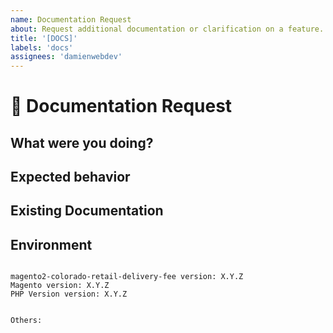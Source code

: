 ```yaml
---
name: Documentation Request
about: Request additional documentation or clarification on a feature.
title: '[DOCS]'
labels: 'docs'
assignees: 'damienwebdev'
---
```


<!--
PLEASE HELP US PROCESS GITHUB ISSUES FASTER BY PROVIDING THE FOLLOWING INFORMATION.

ISSUES MISSING IMPORTANT INFORMATION MAY BE CLOSED WITHOUT INVESTIGATION.
-->

# :page_facing_up: Documentation Request

## What were you doing?
<!-- Describe how you came to need the documentation. -->


## Expected behavior
<!-- Describe not only **what** you would like to see documented, but also **where** you'd like to see it. -->


## Existing Documentation
<!-- Describe any existing documentation that would potentially require change. -->

## Environment

<pre><code>
magento2-colorado-retail-delivery-fee version: X.Y.Z
Magento version: X.Y.Z 
PHP Version version: X.Y.Z 
<!-- Check whether this is still an issue in the most recent magento2-colorado-retail-delivery-fee version -->

Others:
<!-- Anything else relevant?  Operating system version, IDE, package manager, HTTP server, ... -->
</code></pre>